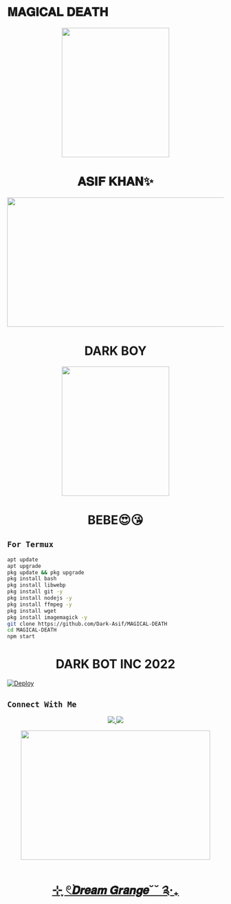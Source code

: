 # 𝐌𝐀𝐆𝐈𝐂𝐀𝐋 𝐃𝐄𝐀𝐓𝐇
<p align="center">
  <img src="https://i.ibb.co/XFwBT7q/moonkingpic.jpg" width="250" height="300/" />
</p>

<h1 align="center">𝐀𝐒𝐈𝐅 𝐊𝐇𝐀𝐍✨<br></h1>
<p align="center">
  <img src="https://i.ibb.co/ZTKt8qz/17a180c354db1cdc6f38e039273b7609.jpg" width="540" height="300" />
</p>
<h1 align="center">DARK BOY<br></h1>
<p align="center">
  <img src="https://i.ibb.co/qRjxzxc/034e11149a8ef0904071dde6e6f71c54.jpg" width="250" height="300" />
</p>
<h1 align="center">BEBE😍😘<br></h1>

## `For Termux`
```bash
apt update
apt upgrade
pkg update && pkg upgrade
pkg install bash
pkg install libwebp
pkg install git -y
pkg install nodejs -y 
pkg install ffmpeg -y 
pkg install wget
pkg install imagemagick -y
git clone https://github.com/Dark-Asif/MAGICAL-DEATH
cd MAGICAL-DEATH
npm start
```
<h1 align="center">DARK BOT INC 2022<br></h1>

[![Deploy](https://www.herokucdn.com/deploy/button.svg)](https://heroku.com/deploy?template=https://github.com/Dark-Asif/MOON-KING/)

## ```Connect With Me```
<p align="center">
<a href="https://wa.me/923474187615"><img src="https://img.shields.io/badge/Contact Asif-25D366?style=for-the-badge&logo=whatsapp&logoColor=white" />
<a href="https://chat.whatsapp.com/JcjjnS7oSbQ3FPCCNJT44M"><img src="https://img.shields.io/badge/Join Official GC-25D366?style=for-the-badge&logo=whatsapp&logoColor=white"
</p>


<p align="center">
  <img src="https://i.ibb.co/5k083gc/magicnote.jpg" width="440" height="300" />
</p>
<h1 align="center">⊹ ִֶָ𓏲࣪𝘿𝙧𝙚𝙖𝙢 𝙂𝙧𝙖𝙣𝙜𝙚˘˘ ༉‧₊<br></h1>
